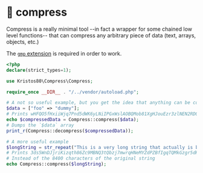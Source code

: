 # 🔨 compress

Compress is a really minimal tool --in fact a wrapper for some chained low level functions-- that can compress any arbitrary piece of data (text, arrays, objects, etc.) 

The [`gmp` extension](https://www.php.net/manual/en/book.gmp.php) is required in order to work.

```PHP
<?php
declare(strict_types=1);

use Kristos80\Compress\Compress;

require_once __DIR__ . "/../vendor/autoload.php";

# A not so useful example, but you get the idea that anything can be compressed as internally it gets serialized
$data = ["foo" => "dummy"];
# Prints wHFQO5fHxiiWjq7Pnd5dWK6yLNiIPGxWslAOBQMob81XgHJouEzr3zlNEN2RDQv2
echo $compressedData = Compress::compress($data);
# Dumps the `$data` array
print_r(Compress::decompress($compressedData));

# A more useful example
$longString = str_repeat("This is a very long string that actually is better to compress it to make it smaller", 100);
# Prints 3ds5WnDJjriKizqth86Zc9MBNQ3tQbzj7mwrqHNeMYZdPZBfIgqTQMkGzgr5dHNKmmkXlJhCM8fPYO5nxUbzNsdyGEipyNwSvVVRv2eEpmCjEVHcVzCk6yonW5BFf48ZXFhvNHPDJVp2PAo6EvP8PVXu3YpcmHrt22vByhgjP2msTPreXjmIu45Cswj3ICjt8U4
# Instead of the 8400 characters of the original string
echo Compress::compress($longString);
```
